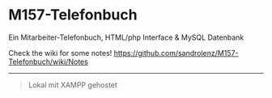 # M157-Telefonbuch
Ein Mitarbeiter-Telefonbuch, HTML/php Interface &amp; MySQL Datenbank

Check the wiki for some notes! https://github.com/sandrolenz/M157-Telefonbuch/wiki/Notes

---

> Lokal mit XAMPP gehostet
